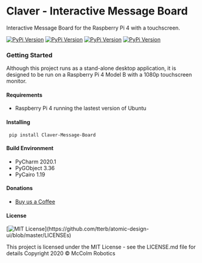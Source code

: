 # Claver - Interactive Message Board
Interactive Message Board for the Raspberry Pi 4 with a touchscreen.

[![PyPi Version](https://img.shields.io/pypi/v/Claver-Message-Board)](https://pypi.python.org/pypi/Claver-Message-Board/)
[![PyPi Version](https://img.shields.io/pypi/wheel/Claver-Message-Board)](https://pypi.python.org/pypi/Claver-Message-Board/)
[![PyPi Version](https://img.shields.io/pypi/implementation/Claver-Message-Board)](https://pypi.python.org/pypi/Claver-Message-Board/)
[![PyPi Version](https://img.shields.io/pypi/pyversions/Claver-Message-Board)](https://pypi.python.org/pypi/Claver-Message-Board/)
### Getting Started
Although this project runs as a stand-alone desktop application, it is designed to be run
on a Raspberry Pi 4 Model B with a 1080p touchscreen monitor.

#### Requirements
* Raspberry Pi 4 running the lastest version of Ubuntu

#### Installing
` pip install Claver-Message-Board`

#### Build Environment
* PyCharm 2020.1
* PyGObject 3.36
* PyCairo 1.19

#### Donations
* [Buy us a Coffee](https://ko-fi.com/mccolmrobotics)

#### License
[![MIT License](https://img.shields.io/apm/l/atomic-design-ui.svg?)](https://github.com/tterb/atomic-design-ui/blob/master/LICENSEs)

This project is licensed under the MIT License - see the LICENSE.md file for details
Copyright 2020 © McColm Robotics